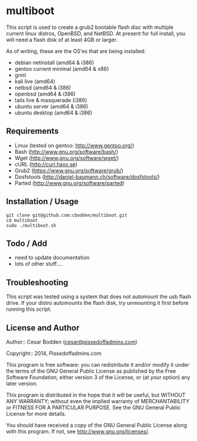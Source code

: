 multiboot
=========
This script is used to create a grub2 bootable flash disc with multiple
current linux distros, OpenBSD, and NetBSD.
At present for full install, you will need a flash disk of at least 4GB
or larger.

As of writing, these are the OS'es that are being installed:
- debian netinstall (amd64 & i386)
- gentoo current minimal (amd64 & x86)
- grml
- kali live (amd64)
- netbsd (amd64 & i386)
- openbsd (amd64 & i386)
- tails live & masquerade (i386)
- ubuntu server (amd64 & i386)
- ubuntu desktop (amd64 & i386)

Requirements
----
-  Linux       (tested on gentoo: http://www.gentoo.org/)
-  Bash        (http://www.gnu.org/software/bash/)
-  Wget        (http://www.gnu.org/software/wget/)
-  cURL        (http://curl.haxx.se)
-  Grub2       (https://www.gnu.org/software/grub/)
-  Dosfstools  (http://daniel-baumann.ch/software/dosfstools/)
-  Parted      (http://www.gnu.org/software/parted)

Installation / Usage
----
```
git clone git@github.com:cbodden/multiboot.git
cd multiboot
sudo ./multiboot.sh
```

Todo / Add
----
- need to update documentation
- lots of other stuff....

Troubleshooting
----
This script was tested using a system that does not automount the usb
flash drive.
If your distro automounts the flash disk, try unmounting it first before
running this script.

License and Author
----
Author:: Cesar Bodden (cesar@pissedoffadmins.com)

Copyright:: 2014, Pissedoffadmins.com

This program is free software: you can redistribute it and/or modify
it under the terms of the GNU General Public License as published by
the Free Software Foundation, either version 3 of the License, or
(at your option) any later version.

This program is distributed in the hope that it will be useful,
but WITHOUT ANY WARRANTY; without even the implied warranty of
MERCHANTABILITY or FITNESS FOR A PARTICULAR PURPOSE.  See the
GNU General Public License for more details.

You should have received a copy of the GNU General Public License
along with this program.  If not, see <http://www.gnu.org/licenses/>.
